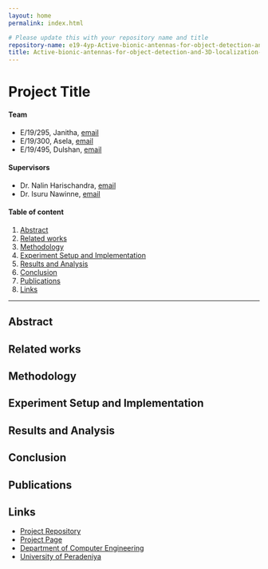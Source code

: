 ```yaml
---
layout: home
permalink: index.html

# Please update this with your repository name and title
repository-name: e19-4yp-Active-bionic-antennas-for-object-detection-and-3D-localization-with-ego-motion-cancellation
title: Active-bionic-antennas-for-object-detection-and-3D-localization-with-ego-motion-cancellation
---
```


[comment]: # "This is the standard layout for the project, but you can clean this and use your own template"

# Project Title

#### Team

- E/19/295, Janitha, [email](e19295@eng.pdn.ac.lk)
- E/19/300, Asela, [email](e19300@eng.pdn.ac.lk)
- E/19/495, Dulshan, [email](e19495@eng.pdn.ac.lk)

#### Supervisors

- Dr. Nalin Harischandra, [email](nalin@eng.pdn.ac.lk)
- Dr. Isuru Nawinne, [email](isurunawinne@eng.pdn.ac.lk)

#### Table of content

1. [Abstract](#abstract)
2. [Related works](#related-works)
3. [Methodology](#methodology)
4. [Experiment Setup and Implementation](#experiment-setup-and-implementation)
5. [Results and Analysis](#results-and-analysis)
6. [Conclusion](#conclusion)
7. [Publications](#publications)
8. [Links](#links)

---

<!-- 
DELETE THIS SAMPLE before publishing to GitHub Pages !!!
This is a sample image, to show how to add images to your page. To learn more options, please refer [this](https://projects.ce.pdn.ac.lk/docs/faq/how-to-add-an-image/)
![Sample Image](./images/sample.png) 
-->


## Abstract

## Related works

## Methodology

## Experiment Setup and Implementation

## Results and Analysis

## Conclusion

## Publications
[//]: # "Note: Uncomment each once you uploaded the files to the repository"

<!-- 1. [Semester 7 report](./) -->
<!-- 2. [Semester 7 slides](./) -->
<!-- 3. [Semester 8 report](./) -->
<!-- 4. [Semester 8 slides](./) -->
<!-- 5. Author 1, Author 2 and Author 3 "Research paper title" (2021). [PDF](./). -->


## Links

[//]: # ( NOTE: EDIT THIS LINKS WITH YOUR REPO DETAILS )

- [Project Repository](https://github.com/cepdnaclk/e19-4yp-Active-bionic-antennas-for-object-detection-and-3D-localization-with-ego-motion-cancellation)
- [Project Page](https://cepdnaclk.github.io/e19-4yp-Active-bionic-antennas-for-object-detection-and-3D-localization-with-ego-motion-cancellation)
- [Department of Computer Engineering](http://www.ce.pdn.ac.lk/)
- [University of Peradeniya](https://eng.pdn.ac.lk/)

[//]: # "Please refer this to learn more about Markdown syntax"
[//]: # "https://github.com/adam-p/markdown-here/wiki/Markdown-Cheatsheet"
